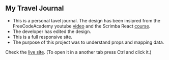 ##  **My Travel Journal**
- This is a personal tavel journal. The design has been insipred from the FreeCodeAcademy youtube [video](https://www.youtube.com/watch?v=bMknfKXIFA8) and the Scrimba React [course](https://scrimba.com/learn/learnreact). 
- The developer has edited the design. 
- This is a full responsive site.
- The purpose of this project was to understand props and mapping data. 

Check the [live site](). (To open it in a another tab press Ctrl and click it.)
